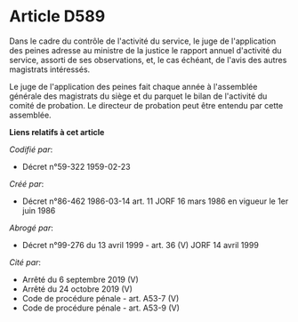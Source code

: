 # Article D589

Dans le cadre du contrôle de l'activité du service, le juge de l'application des peines adresse au ministre de la justice le
rapport annuel d'activité du service, assorti de ses observations, et, le cas échéant, de l'avis des autres magistrats
intéressés.

Le juge de l'application des peines fait chaque année à l'assemblée générale des magistrats du siège et du parquet le bilan
de l'activité du comité de probation. Le directeur de probation peut être entendu par cette assemblée.

**Liens relatifs à cet article**

_Codifié par_:

  - Décret n°59-322 1959-02-23

_Créé par_:

  - Décret n°86-462 1986-03-14 art. 11 JORF 16 mars 1986 en vigueur le 1er juin 1986

_Abrogé par_:

  - Décret n°99-276 du 13 avril 1999 - art. 36 (V) JORF 14 avril 1999

_Cité par_:

  - Arrêté du 6 septembre 2019 (V)
  - Arrêté du 24 octobre 2019 (V)
  - Code de procédure pénale - art. A53-7 (V)
  - Code de procédure pénale - art. A53-9 (V)
